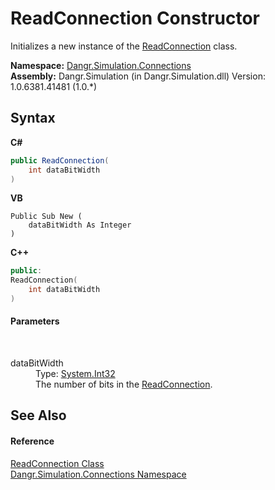 # ReadConnection Constructor 
 

Initializes a new instance of the <a href="T_Dangr_Simulation_Connections_ReadConnection">ReadConnection</a> class.

**Namespace:**&nbsp;<a href="N_Dangr_Simulation_Connections">Dangr.Simulation.Connections</a><br />**Assembly:**&nbsp;Dangr.Simulation (in Dangr.Simulation.dll) Version: 1.0.6381.41481 (1.0.*)

## Syntax

**C#**<br />
``` C#
public ReadConnection(
	int dataBitWidth
)
```

**VB**<br />
``` VB
Public Sub New ( 
	dataBitWidth As Integer
)
```

**C++**<br />
``` C++
public:
ReadConnection(
	int dataBitWidth
)
```


#### Parameters
&nbsp;<dl><dt>dataBitWidth</dt><dd>Type: <a href="http://msdn2.microsoft.com/en-us/library/td2s409d" target="_blank">System.Int32</a><br />The number of bits in the <a href="T_Dangr_Simulation_Connections_ReadConnection">ReadConnection</a>.</dd></dl>

## See Also


#### Reference
<a href="T_Dangr_Simulation_Connections_ReadConnection">ReadConnection Class</a><br /><a href="N_Dangr_Simulation_Connections">Dangr.Simulation.Connections Namespace</a><br />